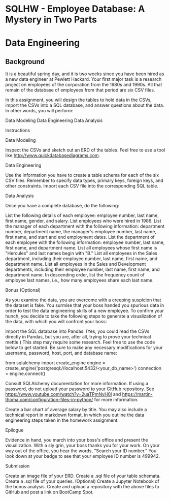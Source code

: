 # SQLHW - Employee Database: A Mystery in Two Parts

# Data Engineering


## Background

It is a beautiful spring day, and it is two weeks since you have been hired as a new data engineer at Pewlett Hackard. Your first major task is a research project on employees of the corporation from the 1980s and 1990s. All that remain of the database of employees from that period are six CSV files.

In this assignment, you will design the tables to hold data in the CSVs, import the CSVs into a SQL database, and answer questions about the data. In other words, you will perform:


Data Modeling
Data Engineering
Data Analysis



Instructions


Data Modeling

Inspect the CSVs and sketch out an ERD of the tables. Feel free to use a tool like http://www.quickdatabasediagrams.com.


Data Engineering


Use the information you have to create a table schema for each of the six CSV files. Remember to specify data types, primary keys, foreign keys, and other constraints.
Import each CSV file into the corresponding SQL table.



Data Analysis

Once you have a complete database, do the following:


List the following details of each employee: employee number, last name, first name, gender, and salary.
List employees who were hired in 1986.
List the manager of each department with the following information: department number, department name, the manager's employee number, last name, first name, and start and end employment dates.
List the department of each employee with the following information: employee number, last name, first name, and department name.
List all employees whose first name is "Hercules" and last names begin with "B."
List all employees in the Sales department, including their employee number, last name, first name, and department name.
List all employees in the Sales and Development departments, including their employee number, last name, first name, and department name.
In descending order, list the frequency count of employee last names, i.e., how many employees share each last name.



Bonus (Optional)

As you examine the data, you are overcome with a creeping suspicion that the dataset is fake. You surmise that your boss handed you spurious data in order to test the data engineering skills of a new employee. To confirm your hunch, you decide to take the following steps to generate a visualization of the data, with which you will confront your boss:


Import the SQL database into Pandas. (Yes, you could read the CSVs directly in Pandas, but you are, after all, trying to prove your technical mettle.) This step may require some research. Feel free to use the code below to get started. Be sure to make any necessary modifications for your username, password, host, port, and database name:


   from sqlalchemy import create_engine
   engine = create_engine('postgresql://localhost:5432/<your_db_name>')
   connection = engine.connect()

Consult SQLAlchemy documentation for more information.
If using a password, do not upload your password to your GitHub repository. See https://www.youtube.com/watch?v=2uaTPmNvH0I and https://martin-thoma.com/configuration-files-in-python/ for more information.



Create a bar chart of average salary by title.
You may also include a technical report in markdown format, in which you outline the data engineering steps taken in the homework assignment.



Epilogue

Evidence in hand, you march into your boss's office and present the visualization. With a sly grin, your boss thanks you for your work. On your way out of the office, you hear the words, "Search your ID number." You look down at your badge to see that your employee ID number is 499942.


Submission


Create an image file of your ERD.
Create a .sql file of your table schemata.
Create a .sql file of your queries.
(Optional) Create a Jupyter Notebook of the bonus analysis.
Create and upload a repository with the above files to GitHub and post a link on BootCamp Spot.
